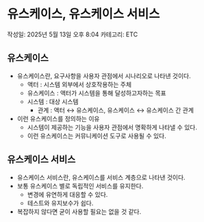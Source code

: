 # 유스케이스, 유스케이스 서비스

작성일: 2025년 5월 13일 오후 8:04
카테고리: ETC

## 유스케이스

- 유스케이스란, 요구사항을 사용자 관점에서 시나리오로 나타낸 것이다.
    - 액터 : 시스템 외부에서 상호작용하는 주체
    - 유스케이스 : 액터가 시스템을 통해 달성하고자하는 목표
    - 시스템 : 대상 시스템
        - 관계 : 액터 ↔ 유스케이스, 유스케이스 ↔ 유스케이스 간 관계
- 이런 유스케이스를 정의하는 이유
    - 시스템이 제공하는 기능을 사용자 관점에서 명확하게 나타낼 수 있다.
    - 이런 유스케이스는 커뮤니케이션 도구로 사용될 수 있다.

## 유스케이스 서비스

- 유스케이스 서비스란, 유스케이스를 서비스 계층으로 나타낸 것이다.
- 보통 유스케이스 별로 독립적인 서비스를 유지한다.
    - 변경에 유연하게 대응할 수 있다.
    - 테스트와 유지보수가 쉽다.
- 복잡하지 않다면 굳이 사용할 필요는 없을 것 같다.
